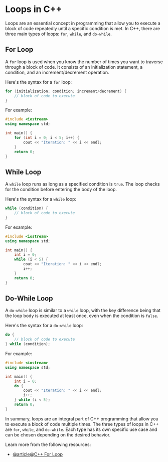 # Loops in C++

Loops are an essential concept in programming that allow you to execute a block of code repeatedly until a specific condition is met. In C++, there are three main types of loops: `for`, `while`, and `do-while`.

## For Loop

A `for` loop is used when you know the number of times you want to traverse through a block of code. It consists of an initialization statement, a condition, and an increment/decrement operation.

Here's the syntax for a `for` loop:

```cpp
for (initialization; condition; increment/decrement) {
    // block of code to execute
}
```

For example:

```cpp
#include <iostream>
using namespace std;

int main() {
    for (int i = 0; i < 5; i++) {
        cout << "Iteration: " << i << endl;
    }
    return 0;
}
```

## While Loop

A `while` loop runs as long as a specified condition is `true`. The loop checks for the condition before entering the body of the loop.

Here's the syntax for a `while` loop:

```cpp
while (condition) {
    // block of code to execute
}
```

For example:

```cpp
#include <iostream>
using namespace std;

int main() {
    int i = 0;
    while (i < 5) {
        cout << "Iteration: " << i << endl;
        i++;
    }
    return 0;
}
```

## Do-While Loop

A `do-while` loop is similar to a `while` loop, with the key difference being that the loop body is executed at least once, even when the condition is `false`.

Here's the syntax for a `do-while` loop:

```cpp
do {
    // block of code to execute
} while (condition);
```

For example:

```cpp
#include <iostream>
using namespace std;

int main() {
    int i = 0;
    do {
        cout << "Iteration: " << i << endl;
        i++;
    } while (i < 5);
    return 0;
}
```

In summary, loops are an integral part of C++ programming that allow you to execute a block of code multiple times. The three types of loops in C++ are `for`, `while`, and `do-while`. Each type has its own specific use case and can be chosen depending on the desired behavior.

Learn more from the following resources:

- [@article@C++ For Loop](https://www.w3schools.com/cpp/cpp_for_loop.asp)